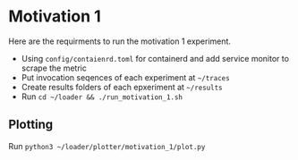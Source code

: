 # Motivation 1
Here are the requirments to run the motivation 1 experiment.
- Using `config/contaienrd.toml` for containerd and add service monitor to scrape the metric
- Put invocation seqences of each experiment at `~/traces` 
- Create results folders of each epxeriment at `~/results`
- Run `cd ~/loader && ./run_motivation_1.sh` 
## Plotting
Run `python3 ~/loader/plotter/motivation_1/plot.py`
